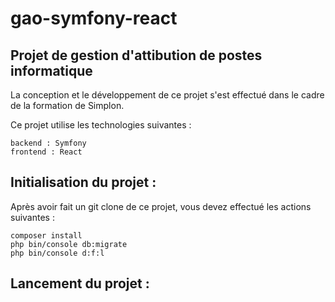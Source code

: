 # gao-symfony-react

## Projet de gestion d'attibution de postes informatique

La conception et le développement de ce projet s'est effectué dans le cadre de la formation de Simplon.

Ce projet utilise les technologies suivantes :

    backend : Symfony
    frontend : React
    
## Initialisation du projet :

Après avoir fait un git clone de ce projet, vous devez effectué les actions suivantes :

    composer install
    php bin/console db:migrate
    php bin/console d:f:l

## Lancement du projet :
  
